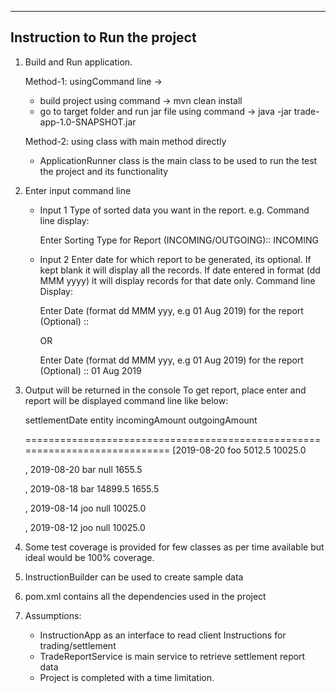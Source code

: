 ------------------------------------------------------------------------------
Instruction to Run the project
------------------------------------------------------------------------------
1. Build and Run application.

   Method-1: usingCommand line ->
    - build project using command -> mvn clean install
    - go to target folder and run jar file using command -> java -jar trade-app-1.0-SNAPSHOT.jar

   Method-2: using class with main method directly
   - ApplicationRunner class is the main class to be used to run the test the project and its functionality

2. Enter input command line

   - Input 1 Type of sorted data you want in the report. e.g.
        Command line display: 
        
        
        Enter Sorting Type for Report (INCOMING/OUTGOING):: INCOMING

   - Input 2 Enter date for which report to be generated, its optional. If kept blank it will display all the records.
    If date entered in format (dd MMM yyyy) it will display records for that date only.
        Command line Display: 
       
       
       Enter Date (format dd MMM yyy, e.g 01 Aug 2019) for the report (Optional) ::
       
       OR
       
       Enter Date (format dd MMM yyy, e.g 01 Aug 2019) for the report (Optional) :: 01 Aug 2019

3. Output will be returned in the console
    To get report, place enter and report will be displayed command line like below:
    

    settlementDate    entity    incomingAmount    outgoingAmount
    
    ============================================================================
    [2019-08-20        foo        5012.5        10025.0
    
    , 2019-08-20        bar        null        1655.5
    
    , 2019-08-18        bar        14899.5        1655.5
    
    , 2019-08-14        joo        null        10025.0
    
    , 2019-08-12        joo        null        10025.0

4. Some test coverage is provided for few classes as per time available but ideal would be 100% coverage.

5. InstructionBuilder can be used to create sample data

6. pom.xml contains all the dependencies used in the project

7. Assumptions:
    - InstructionApp as an interface to read client Instructions for trading/settlement
    - TradeReportService is main service to retrieve settlement report data
    - Project is completed with a time limitation.
